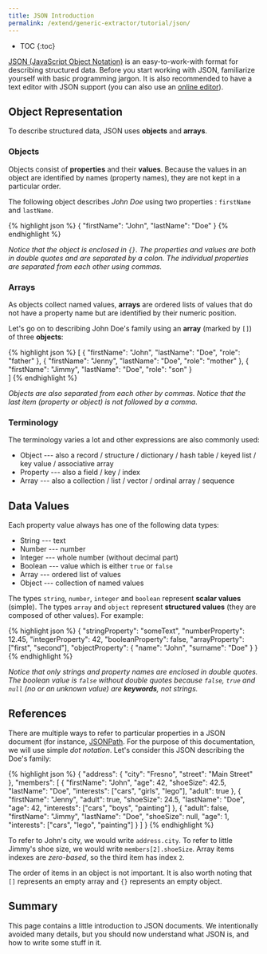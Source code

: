 ```yaml
---
title: JSON Introduction
permalink: /extend/generic-extractor/tutorial/json/
---
```


* TOC
{:toc}

[JSON (JavaScript Object Notation)](http://www.json.org/) is an easy-to-work-with format for describing structured 
data. Before you start working with JSON, familiarize yourself with basic programming jargon. It is also recommended 
to have a text editor with JSON support (you can also use an [online editor](http://www.jsoneditoronline.org/)).

## Object Representation
To describe structured data, JSON uses **objects** and **arrays**. 

### Objects
Objects consist of **properties** and their **values**. Because the values in an object are identified by names 
(property names), they are not kept in a particular order. 

The following object describes *John Doe* using two properties : `firstName` and `lastName`.

{% highlight json %}
{
    "firstName": "John",
    "lastName": "Doe"
}
{% endhighlight %}

*Notice that the object is enclosed in `{}`. The properties and values are both in double quotes and are separated 
by a colon. The individual properties are separated from each other using commas.*

### Arrays
As objects collect named values, **arrays** are ordered lists of values that do not have a property 
name but are identified by their numeric position.   

Let's go on to describing John Doe's family using an **array** (marked by `[]`) of three **objects**:

{% highlight json %}
[
    {
        "firstName": "John",
        "lastName": "Doe",
        "role": "father"
    },
    {
        "firstName": "Jenny",
        "lastName": "Doe",
        "role": "mother"
    },
    {
        "firstName": "Jimmy",
        "lastName": "Doe",
        "role": "son"
    }    
]
{% endhighlight %}

*Objects are also separated from each other by commas. Notice that the last item (property or object) is not 
followed by a comma.*

### Terminology
The terminology varies a lot and other expressions are also commonly used: 

- Object --- also a record / structure / dictionary / hash table / keyed list / key value / associative array
- Property --- also a field / key / index
- Array --- also a collection / list / vector / ordinal array / sequence

## Data Values
Each property value always has one of the following data types:

- String --- text
- Number --- number
- Integer --- whole number (without decimal part)
- Boolean --- value which is either `true` or `false`
- Array --- ordered list of values
- Object --- collection of named values

The types `string`, `number`, `integer` and `boolean` represent **scalar values** (simple). The types `array` and 
`object` represent **structured values** (they are composed of other values). For example:

{% highlight json %}
{
    "stringProperty": "someText",
    "numberProperty": 12.45,
    "integerProperty": 42,
    "booleanProperty": false,
    "arrayProperty": ["first", "second"],
    "objectProperty": {
        "name": "John",
        "surname": "Doe"
    }
}
{% endhighlight %}

*Notice that only strings and property names are enclosed in double quotes. The boolean value  is `false` without 
double quotes because `false`, `true` and `null` (no or an unknown value) are **keywords**, not strings.*

## References
There are multiple ways to refer to particular properties in a JSON document (for instance, [JSONPath](http://jsonpath.com/). 
For the purpose of this documentation, we will use simple *dot notation*. Let's consider this JSON describing the
Doe's family:

{% highlight json %}
{
    "address": {
        "city": "Fresno",
        "street": "Main Street"        
    },
    "members": [
        {
            "firstName": "John",
            "age": 42,
            "shoeSize": 42.5,
            "lastName": "Doe",
            "interests": ["cars", "girls", "lego"],
            "adult": true
        },
        {
            "firstName": "Jenny",
            "adult": true,
            "shoeSize": 24.5,
            "lastName": "Doe",
            "age": 42,
            "interests": ["cars", "boys", "painting"]
        },
        {
            "adult": false,
            "firstName": "Jimmy",
            "lastName": "Doe",
            "shoeSize": null,
            "age": 1,
            "interests": ["cars", "lego", "painting"]
        }
    ]
}
{% endhighlight %}

To refer to John's city, we would write `address.city`. To refer to little Jimmy's shoe size, we
would write `members[2].shoeSize`. Array items indexes are *zero-based*, so the third item has 
index `2`. 

The order of items in an object is not important. It is also worth noting that `[]` represents an empty array and 
`{}` represents an empty object.

## Summary
This page contains a little introduction to JSON documents. We intentionally avoided many details, 
but you should now understand what JSON is, and how to write some stuff in it.

